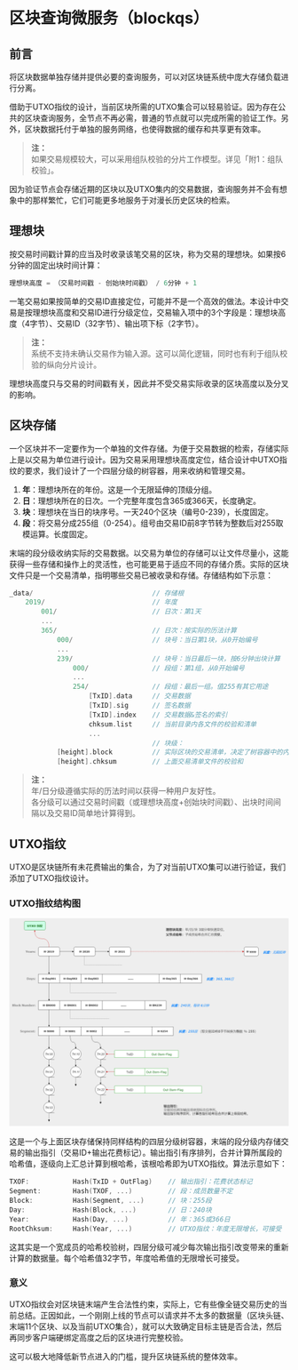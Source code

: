 # 区块查询微服务（blockqs）

## 前言

将区块数据单独存储并提供必要的查询服务，可以对区块链系统中庞大存储负载进行分离。

借助于UTXO指纹的设计，当前区块所需的UTXO集合可以轻易验证。因为存在公共的区块查询服务，全节点不再必需，普通的节点就可以完成所需的验证工作。另外，区块数据托付于单独的服务网络，也使得数据的缓存和共享更有效率。

> **注：**<br>
> 如果交易规模较大，可以采用组队校验的分片工作模型。详见「附1：组队校验」。<br>

因为验证节点会存储近期的区块以及UTXO集内的交易数据，查询服务并不会有想象中的那样繁忙，它们可能更多地服务于对漫长历史区块的检索。


## 理想块

按交易时间戳计算的应当及时收录该笔交易的区块，称为交易的理想块。如果按6分钟的固定出块时间计算：
```go
理想块高度 = （交易时间戳 - 创始块时间戳） / 6分钟 + 1
```

一笔交易如果按简单的交易ID直接定位，可能并不是一个高效的做法。本设计中交易是按理想块高度和交易ID进行分级定位，交易输入项中的3个字段是：理想块高度（4字节）、交易ID（32字节）、输出项下标（2字节）。

> **注：**<br>
> 系统不支持未确认交易作为输入源。这可以简化逻辑，同时也有利于组队校验的纵向分片设计。<br>

理想块高度只与交易的时间戳有关，因此并不受交易实际收录的区块高度以及分叉的影响。


## 区块存储

一个区块并不一定要作为一个单独的文件存储。为便于交易数据的检索，存储实际上是以交易为单位进行设计。因为交易采用理想块高度定位，结合设计中UTXO指纹的要求，我们设计了一个四层分级的树容器，用来收纳和管理交易。

1. **年**：理想块所在的年份。这是一个无限延伸的顶级分组。
2. **日**：理想块所在的日次。一个完整年度包含365或366天，长度确定。
3. **块**：理想块在当日的块序号。一天240个区块（编号0-239），长度固定。
4. **段**：将交易分成255组（0-254）。组号由交易ID前8字节转为整数后对255取模运算。长度固定。

末端的段分级收纳实际的交易数据。以交易为单位的存储可以让文件尽量小，这能获得一些存储和操作上的灵活性，也可能更易于适应不同的存储介质。实际的区块文件只是一个交易清单，指明哪些交易已被收录和存储。存储结构如下示意：

```go
_data/                              // 存储根
    2019/                           // 年度
        001/                        // 日次：第1天
        ...
        365/                        // 日次：按实际的历法计算
            000/                    // 块号：当日第1块，从0开始编号
            ...
            239/                    // 块号：当日最后一块，按6分钟出块计算
                000/                // 段组：第1组，从0开始编号
                ...
                254/                // 段组：最后一组。值255有其它用途
                    [TxID].data     // 交易数据
                    [TxID].sig      // 签名数据
                    [TxID].index    // 交易数据&签名的索引
                    chksum.list     // 当前目录内各文件的校验和清单
                    ...
                                    // 块级：
            [height].block          // 实际区块的交易清单，决定了树容器中的内容
            [height].chksum         // 上面交易清单文件的校验和
```

> **注：**<br>
> 年/日分级遵循实际的历法时间以获得一种用户友好性。<br>
> 各分级可以通过交易时间戳（或理想块高度+创始块时间戳）、出块时间间隔以及交易ID简单地计算得到。<br>


## UTXO指纹

UTXO是区块链所有未花费输出的集合，为了对当前UTXO集可以进行验证，我们添加了UTXO指纹设计。


### UTXO指纹结构图

<img src="docs/utxo5hash-1050x780.png" width="1050" alt="UTXO指纹结构" />

这是一个与上面区块存储保持同样结构的四层分级树容器，末端的段分级内存储交易的输出指引（交易ID+输出花费标记）。输出指引有序排列，合并计算所属段的哈希值，逐级向上汇总计算到根哈希，该根哈希即为UTXO指纹。算法示意如下：

```go
TXOF:           Hash(TxID + OutFlag)    // 输出指引：花费状态标记
Segment:        Hash(TXOF, ...)         // 段：成员数量不定
Block:          Hash(Segment, ...)      // 块：255段
Day:            Hash(Block, ...)        // 日：240块
Year:           Hash(Day, ...)          // 年：365或366日
RootChksum:     Hash(Year, ...)         // UTXO指纹：年度无限增长，可接受
```

这其实是一个宽成员的哈希校验树，四层分级可减少每次输出指引改变带来的重新计算的数据量。每个哈希值32字节，年度哈希值的无限增长可接受。


### 意义

UTXO指纹会对区块链末端产生合法性约束，实际上，它有些像全链交易历史的当前总结。正因如此，一个刚刚上线的节点可以请求并不太多的数据量（区块头链、末端11个区块、以及当前UTXO集合），就可以大致确定目标主链是否合法，然后再同步客户端硬绑定高度之后的区块进行完整校验。

这可以极大地降低新节点进入的门槛，提升区块链系统的整体效率。
